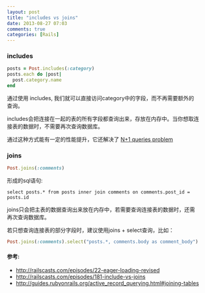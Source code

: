 ```yaml
---
layout: post
title: "includes vs joins"
date: 2013-08-27 07:03
comments: true
categories: [Rails]
---
```


### includes
```ruby
posts = Post.includes(:category)
posts.each do |post|
  post.category.name
end
```
通过使用 includes, 我们就可以直接访问category中的字段，而不再需要额外的查询。

includes会把连接在一起的表的所有字段都查询出来，存放在内存中。当你想取连接表的数据时，不需要再次查询数据库。

<!-- more -->

通过这种方式能有一定的性能提升，它还解决了 [N+1 queries problem](http://guides.rubyonrails.org/active_record_querying.html#eager-loading-associations)

### joins
```ruby
Post.joins(:comments)
```
形成的sql语句:
```
select posts.* from posts inner join comments on comments.post_id = posts.id
```

joins只会把主表的数据查询出来放在内存中，若需要查询连接表的数据时，还需再次查询数据库。

若只想查询连接表的部分字段时，建议使用joins + select查询，比如：
```ruby
Post.joins(:comments).select("posts.*, comments.body as comment_body")
```

#### 参考:
* http://railscasts.com/episodes/22-eager-loading-revised
* http://railscasts.com/episodes/181-include-vs-joins
* http://guides.rubyonrails.org/active_record_querying.html#joining-tables
